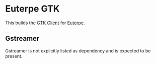 # Euterpe GTK

This builds the [GTK Client](https://github.com/ironsmile/euterpe-gtk/) for [Euterpe](https://listen-to-euterpe.eu/).

## Gstreamer

Gstreamer is not explicitly listed as dependency and is expected to be present.
